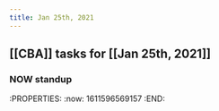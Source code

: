 ```yaml
---
title: Jan 25th, 2021
---
```


## [[CBA]] tasks for [[Jan 25th, 2021]]
### NOW standup
:PROPERTIES:
:now: 1611596569157
:END:
##
